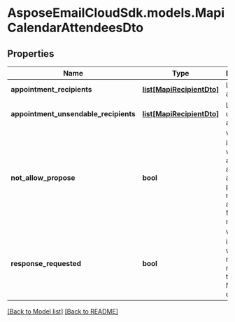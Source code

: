 # AsposeEmailCloudSdk.models.MapiCalendarAttendeesDto
## Properties
Name | Type | Description | Notes
------------ | ------------- | ------------- | -------------
**appointment_recipients** | [**list[MapiRecipientDto]**](MapiRecipientDto.md) | List of attendees.              | [optional] 
**appointment_unsendable_recipients** | [**list[MapiRecipientDto]**](MapiRecipientDto.md) | List of unsendable attendees.              | [optional] 
**not_allow_propose** | **bool** | Value indicating whether attendees are not allowed to propose a new date and/or time for the meeting.              | 
**response_requested** | **bool** | Value indicating whether a response is requested to a Message object.              | 



[[Back to Model list]](Models.md) [[Back to README]](README.md)


